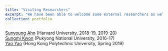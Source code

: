 ```yaml
---
title: "Visiting Researchers"
excerpt: "We have been able to welcome some external researchers as well."
collection: portfolio
---
```


<a href='http://www.sunyoungahn.org/' target='_blank'>Sunyoung Ahn</a> (Harvard University, 2018-19, 2019-20)<br/>
<a href='https://www.researchgate.net/profile/Sungmi-Kwon' target='_blank'>Sungmi Kwon</a> (Pukyong National University, 2016-17)<br/>
<a href='https://sites.google.com/view/yao-yao-linguistics/' target='_blank'>Yao Yao</a> (Hong Kong Polytechnic University, Spring 2019)<br/>
